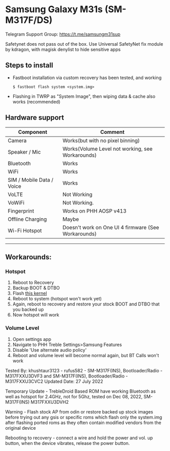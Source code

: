 # Samsung Galaxy M31s (SM-M317F/DS)

Telegram Support Group: https://t.me/samsungm31sup

Safetynet does not pass out of the box. Use Universal SafetyNet fix module by kdragon, with magisk denylist to hide sensitive apps

## Steps to install

* Fastboot installation via custom recovery has been tested, and working
    ```
    $ fastboot flash system <system.img>
    ```

* Flashing in TWRP as "System Image", then wiping data & cache also works (recommended)

## Hardware support

| Component                 |      Comment                                              |
|---------------------------|-----------------------------------------------------------|
| Camera                    | Works(but with no pixel binning)                          |
| Speaker / Mic             | Works(Volume Level not working, see Workarounds)          |
| Bluetooth                 | Works                                                     |
| WiFi                      | Works                                                     |
| SIM / Mobile Data / Voice | Works                                                     |
| VoLTE                     | Not Working                                               |
| VoWiFi                    | Not Working.                                              |
| Fingerprint               | Works on PHH AOSP v413                                    |
| Offline Charging          | Maybe                                                     |
| Wi-Fi Hotspot             | Doesn't work on One UI 4 firmware (See Workarounds)       |                                                 
---

## Workarounds:
### Hotspot
1) Reboot to Recovery
2) Backup BOOT & DTBO
3) Flash [this kernel](https://t.me/physwizz2/544)
4) Reboot to system (hotspot won't work yet)
5) Again, reboot to recovery and restore your stock BOOT and DTBO that you backed up
6) Now hotspot will work

### Volume Level
1) Open settings app
2) Navigate to PHH Treble Settings>Samsung Features
3) Disable 'Use alternate audio policy'
4) Reboot and volume level will become normal again, but BT Calls won't work

Tested By: khushtaur3123 - rufus582 - SM-M317F(INS), Bootloader/Radio - M317FXXU3DVF3 and SM-M317F(INS), Bootloader/Radio - M317FXXU3CVC2
Updated Date: 27 July 2022

Temporary Update - 
TrebleDroid Based ROM have working Bluetooth as well as hotspot for 2.4GHz, not for 5Ghz, tested on Dec 08, 2022, SM-M317F(INS) M317FXXU3DVH2

Warning - 
Flash stock AP from odin or restore backed up stock images before trying out any gsis or specific roms which flash only the system.img after flashing ported roms as they often contain modified vendors from the original device

Rebooting to recovery - connect a wire and hold the power and vol. up button, when the device vibrates, release the power button.
